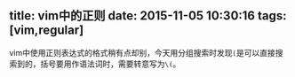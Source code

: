 title: vim中的正则
date: 2015-11-05 10:30:16
tags: [vim,regular]
---
vim中使用正则表达式的格式稍有点却别，今天用分组搜索时发现`(`是可以直接搜索到的，括号要用作语法词时，需要转意写为`\(`。
